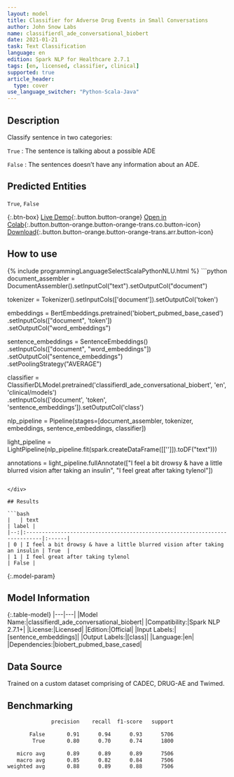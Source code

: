 ```yaml
---
layout: model
title: Classifier for Adverse Drug Events in Small Conversations
author: John Snow Labs
name: classifierdl_ade_conversational_biobert
date: 2021-01-21
task: Text Classification
language: en
edition: Spark NLP for Healthcare 2.7.1
tags: [en, licensed, classifier, clinical]
supported: true
article_header:
  type: cover
use_language_switcher: "Python-Scala-Java"
---
```


## Description

Classify sentence in two categories:

 `True` : The sentence is talking about a possible ADE

 `False` : The sentences doesn’t have any information about an ADE.

## Predicted Entities

`True`, `False`

{:.btn-box}
[Live Demo](https://demo.johnsnowlabs.com/healthcare/PP_ADE/){:.button.button-orange}
[Open in Colab](https://colab.research.google.com/github/JohnSnowLabs/spark-nlp-workshop/blob/master/tutorials/Certification_Trainings/Healthcare/16.Adverse_Drug_Event_ADE_NER_and_Classifier.ipynb){:.button.button-orange.button-orange-trans.co.button-icon}
[Download](https://s3.amazonaws.com/auxdata.johnsnowlabs.com/clinical/models/classifierdl_ade_conversational_biobert_en_2.7.1_2.4_1611246389884.zip){:.button.button-orange.button-orange-trans.arr.button-icon}

## How to use



<div class="tabs-box" markdown="1">
{% include programmingLanguageSelectScalaPythonNLU.html %}
```python
document_assembler = DocumentAssembler().setInputCol("text").setOutputCol("document")

tokenizer = Tokenizer().setInputCols(['document']).setOutputCol('token')

embeddings = BertEmbeddings.pretrained('biobert_pubmed_base_cased')\
    .setInputCols(["document", 'token'])\
    .setOutputCol("word_embeddings")

sentence_embeddings = SentenceEmbeddings() \
      .setInputCols(["document", "word_embeddings"]) \
      .setOutputCol("sentence_embeddings") \
      .setPoolingStrategy("AVERAGE")

classifier = ClassifierDLModel.pretrained('classifierdl_ade_conversational_biobert', 'en', 'clinical/models')\
    .setInputCols(['document', 'token', 'sentence_embeddings']).setOutputCol('class')

nlp_pipeline = Pipeline(stages=[document_assembler, tokenizer, embeddings, sentence_embeddings, classifier])

light_pipeline = LightPipeline(nlp_pipeline.fit(spark.createDataFrame([['']]).toDF("text")))

annotations = light_pipeline.fullAnnotate(["I feel a bit drowsy & have a little blurred vision after taking an insulin", "I feel great after taking tylenol"])
```

</div>

## Results

```bash
|   | text                                                                       | label |
|--:|:---------------------------------------------------------------------------|:------|
| 0 | I feel a bit drowsy & have a little blurred vision after taking an insulin | True  |
| 1 | I feel great after taking tylenol                                          | False |

```

{:.model-param}
## Model Information

{:.table-model}
|---|---|
|Model Name:|classifierdl_ade_conversational_biobert|
|Compatibility:|Spark NLP 2.7.1+|
|License:|Licensed|
|Edition:|Official|
|Input Labels:|[sentence_embeddings]|
|Output Labels:|[class]|
|Language:|en|
|Dependencies:|biobert_pubmed_base_cased|

## Data Source

Trained on a custom dataset comprising of CADEC, DRUG-AE and Twimed.

## Benchmarking

```bash
              precision    recall  f1-score   support

       False       0.91      0.94      0.93      5706
        True       0.80      0.70      0.74      1800

   micro avg       0.89      0.89      0.89      7506
   macro avg       0.85      0.82      0.84      7506
weighted avg       0.88      0.89      0.88      7506
```